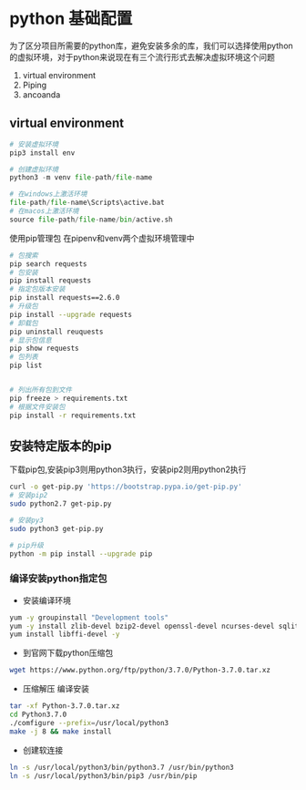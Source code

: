# python 基础配置
为了区分项目所需要的python库，避免安装多余的库，我们可以选择使用python的虚拟环境，对于python来说现在有三个流行形式去解决虚拟环境这个问题

1.  virtual environment
2. Piping
3. ancoanda  

## virtual environment
```python
# 安装虚拟环境
pip3 install env

# 创建虚拟环境
python3 -m venv file-path/file-name

# 在windows上激活环境
file-path/file-name\Scripts\active.bat
# 在macos上激活环境
source file-path/file-name/bin/active.sh
```

使用pip管理包
在pipenv和venv两个虚拟环境管理中
```bash
# 包搜索
pip search requests
# 包安装
pip install requests
# 指定包版本安装
pip install requests==2.6.0
# 升级包
pip install --upgrade requests
# 卸载包
pip uninstall reuquests
# 显示包信息
pip show requests
# 包列表
pip list


# 列出所有包到文件
pip freeze > requirements.txt
# 根据文件安装包
pip install -r requirements.txt
```

## 安装特定版本的pip
下载pip包,安装pip3则用python3执行，安装pip2则用python2执行
```bash
curl -o get-pip.py 'https://bootstrap.pypa.io/get-pip.py'
# 安装pip2
sudo python2.7 get-pip.py

# 安装py3
sudo python3 get-pip.py

# pip升级
python -m pip install --upgrade pip
```


### 编译安装python指定包
- 安装编译环境
```bash
yum -y groupinstall "Development tools"
yum -y install zlib-devel bzip2-devel openssl-devel ncurses-devel sqlite-devel readline-devel tk-devel gdbm-devel db4-devel libpcap-devel xz-devel
yum install libffi-devel -y 
```

- 到官网下载python压缩包
```bash
wget https://www.python.org/ftp/python/3.7.0/Python-3.7.0.tar.xz 
```
- 压缩解压 编译安装
```bash
tar -xf Python-3.7.0.tar.xz
cd Python3.7.0
./comfigure --prefix=/usr/local/python3
make -j 8 && make install
```
- 创建软连接
```bash
ln -s /usr/local/python3/bin/python3.7 /usr/bin/python3
ln -s /usr/local/python3/bin/pip3 /usr/bin/pip 
```